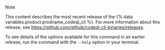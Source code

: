 > [!NOTE]
> This content describes the most recent release of the {% data variables.product.prodname_codeql_cli %}. For more information about this release, see https://github.com/github/codeql-cli-binaries/releases.
>
> To see details of the options available for this command in an earlier release, run the command with the <span style="white-space: nowrap;">`--help`</span> option in your terminal.
